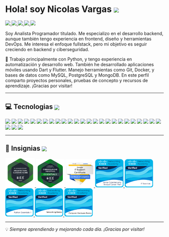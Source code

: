 Hola! soy Nicolas Vargas <img src="https://user-images.githubusercontent.com/18350557/176309783-0785949b-9127-417c-8b55-ab5a4333674e.gif"  width="32px" align="center" /> 
======================================================================================================================================
<p align="L">
  <a href="https://www.linkedin.com/in/nicolas-vargas-4b0262186/" target="_blank">
    <img src="https://img.shields.io/badge/linkedin-%230077B5.svg?style=for-the-badge&logo=linkedin&logoColor=white" height="30"/>
  </a>
  <a href="mailto:nv0900nico@gmail.com" target="_blank">
    <img src="https://img.shields.io/badge/gmail-EA4335.svg?style=for-the-badge&logo=gmail&logoColor=white" height="30"/>
  </a>
  <a href="https://wa.me/+56958861274" target="_blank">
    <img src="https://img.shields.io/badge/whatsapp-25D366.svg?style=for-the-badge&logo=whatsapp&logoColor=white" height="30"/>
  </a>
  <a href="https://instagram.com/heic_mf" target="_blank">
    <img src="https://img.shields.io/badge/instagram-%23E4405F.svg?style=for-the-badge&logo=instagram&logoColor=white" height="30"/>
  </a>
  <a href="https://facebook.com/eduardo.kuentero" target="_blank">
    <img src="https://img.shields.io/badge/facebook-1877F2.svg?style=for-the-badge&logo=facebook&logoColor=white" height="30"/>
  </a>
</p>

Soy Analista Programador titulado. Me especializo en el desarrollo backend, aunque también tengo experiencia en frontend, diseño y herramientas DevOps. Me interesa el enfoque fullstack, pero mi objetivo es seguir creciendo en backend y ciberseguridad.

🐍 Trabajo principalmente con Python, y tengo experiencia en automatización y desarrollo web. También he desarrollado aplicaciones móviles usando Dart y Flutter. Manejo herramientas como Git, Docker, y bases de datos como MySQL, PostgreSQL y MongoDB. En este perfil comparto proyectos personales, pruebas de concepto y recursos de aprendizaje. ¡Gracias por visitar!

---

## 💻 Tecnologias <img src="https://media2.giphy.com/media/QssGEmpkyEOhBCb7e1/giphy.gif" width="32px" align="center" />
<div aling="left">
  <img src="https://skillicons.dev/icons?i=bash" width="50px" />
  <img src="https://skillicons.dev/icons?i=sublime" width="50px" />
  <img src="https://skillicons.dev/icons?i=vscode" width="50px" />
  <img src="https://skillicons.dev/icons?i=androidstudio" width="50px" />
  <img src="https://skillicons.dev/icons?i=py" width="50px" />
  <img src="https://skillicons.dev/icons?i=dart" width="50px" />
  <img src="https://skillicons.dev/icons?i=html" width="50px" />
  <img src="https://skillicons.dev/icons?i=css" width="50px" />
  <img src="https://skillicons.dev/icons?i=bootstrap" width="50px" />
  <img src="https://skillicons.dev/icons?i=anaconda" width="50px" />
  <img src="https://skillicons.dev/icons?i=django" width="50px" />
  <img src="https://skillicons.dev/icons?i=sqlite" width="50px" />
  <img src="https://skillicons.dev/icons?i=mysql" width="50px" />
  <img src="https://skillicons.dev/icons?i=postgres" width="50px" />
  <img src="https://skillicons.dev/icons?i=mongodb" width="50px" />
  <img src="https://skillicons.dev/icons?i=git" width="50px" />
  <img src="https://skillicons.dev/icons?i=github" width="50px" />
  <img src="https://skillicons.dev/icons?i=docker" width="50px" />
  <img src="https://skillicons.dev/icons?i=postman" width="50px" />
  <img src="https://skillicons.dev/icons?i=linux" width="50px" />
  <img src="https://skillicons.dev/icons?i=windows" width="50px" />
  <img src="https://skillicons.dev/icons?i=flutter" width="50px" />
  <img src="https://skillicons.dev/icons?i=figma" width="50px" />
  <img src="https://skillicons.dev/icons?i=ai" width="50px" />
  <img src="https://skillicons.dev/icons?i=ps" width="50px" />
  <img src="https://skillicons.dev/icons?i=discord" width="50px" />
  <img src="https://skillicons.dev/icons?i=gmail" width="50px" />
  <img src="https://skillicons.dev/icons?i=linkedin" width="50px" />
</div>

---

## 🏅 Insignias <img src="https://media2.giphy.com/media/QssGEmpkyEOhBCb7e1/giphy.gif" width="32px" align="center" />

<div align="left">
  <a href="https://www.credly.com/earner/earned/badge/c136307a-7498-420f-a355-6107792aa202" target="_blank">
    <img src="https://github.com/Nico0900/Nico0900/blob/2be9af8894f81a065713c685eb86600be122fe55/fundamentos-de-arquitectura-cloud-en-azure-essentia.png?raw=true" alt="Image Alt" width="94px" />
  </a>
  <a href="https://www.credly.com/earner/earned/badge/bca6b0d6-543f-4099-8125-4f195cd8ffba" target="_blank">
    <img src="https://github.com/Nico0900/Nico0900/blob/2ec3946de40f4fee1356d38d6f0b0830d58be592/fundamentos-de-ciberseguridad-industrial-essentials.png" alt="Image Alt" width="90px" />
  </a>
  <a href="https://www.credly.com/earner/earned/badge/ea091496-2bd3-43d5-b823-da684fbe85de" target="_blank">
    <img src="https://github.com/Nico0900/Nico0900/blob/5418ecf6cfdd67f68c2c1d01f97588b7c1065257/google-it-support-professional-certificate-v2.png" alt="Image Alt" width="90px" />
  </a>
  <a href="https://www.credly.com/earner/earned/badge/bb51c133-bebd-4271-a6e1-b38d147020a1" target="_blank">
    <img src="https://github.com/Nico0900/Nico0900/blob/5418ecf6cfdd67f68c2c1d01f97588b7c1065257/junior-cybersecurity-analyst-career-path.1.png" alt="Image Alt" width="90px"/>
  </a>
  <a href="https://www.credly.com/earner/earned/badge/ffae3cf2-791b-4aa5-b803-7e3601bba88e" target="_blank">
    <img src="https://github.com/Nico0900/Nico0900/blob/6668616a57d224823561e78f3733cd3d0a3d0e52/it-essentials.png" alt="Image Alt" width="90px" />
  </a>
  <a href="https://www.credly.com/earner/earned/badge/9898316b-83dc-4960-bd87-0e50ef3de321" target="_blank">  
    <img src="https://github.com/Nico0900/Nico0900/blob/2d0bfaa747866fe0d43e8c76c4887baf8c1222f8/python-essentials-1.1.png" alt="Image Alt" width="90px" />
  </a>
  <a href="https://www.credly.com/earner/earned/badge/8fe7dc18-64df-48f1-a2a2-987bf76743d7" target="_blank">
    <img src="https://github.com/Nico0900/Nico0900/blob/5418ecf6cfdd67f68c2c1d01f97588b7c1065257/networking-basics.png" alt="Image Alt" width="90px" />
  </a>
  <a href="https://www.credly.com/earner/earned/badge/ead17da6-3f17-434b-860f-5f6a16c143e3" target="_blank">
    <img src="https://github.com/Nico0900/Nico0900/blob/5418ecf6cfdd67f68c2c1d01f97588b7c1065257/computer-hardware-basics.png" alt="Image Alt" width="90px" />
  </a>
</div>

---


💡 *Siempre aprendiendo y mejorando cada día. ¡Gracias por visitar!*
